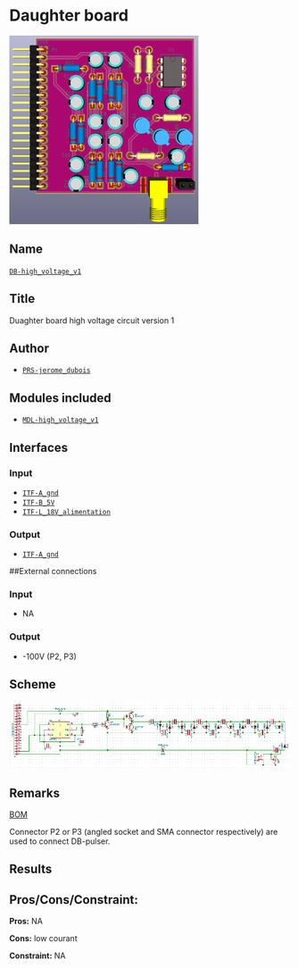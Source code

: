 # Daughter board
![](viewme.png)

## Name
[`DB-high_voltage_v1`]()

## Title
Duaghter board high voltage circuit version 1

## Author
* [`PRS-jerome_dubois`]()

## Modules included
* [`MDL-high_voltage_v1`]()

## Interfaces
### Input
* [`ITF-A_gnd`]()
* [`ITF-B_5V`]()
* [`ITF-L_18V_alimentation`]()

### Output
* [`ITF-A_gnd`]()

##External connections
### Input
* NA

### Output
* -100V (P2, P3)

## Scheme
![](images/scheme.png)

## Remarks
[BOM](./src/DB-high_voltage_v1.csv)

Connector P2 or P3 (angled socket and SMA connector respectively) are used to connect DB-pulser.

## Results

## Pros/Cons/Constraint:

**Pros:** NA

**Cons:** low courant

**Constraint:** NA
